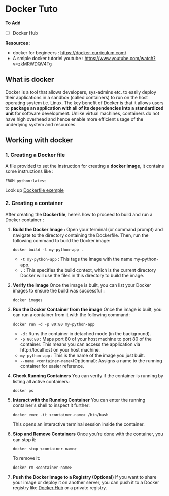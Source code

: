 # Docker Tuto

**To Add**
- [ ] Docker Hub

**Resources :**
* docker for begineers : https://docker-curriculum.com/
* A smiple docker tutoriel youtube : https://www.youtube.com/watch?v=zkMRWDQV4Tg

## What is docker
Docker is a tool that allows developers, sys-admins etc. to easily deploy their applications in a sandbox (called containers) to run on the host operating system i.e. Linux. The key benefit of Docker is that it allows users to **package an application with all of its dependencies into a standardized unit** for software development. Unlike virtual machines, containers do not have high overhead and hence enable more efficient usage of the underlying system and resources.

## Working with docker
### 1. Creating a Docker file
A file provided to set the instruction for creating a **docker image**, it contains some instructions like : 

```
FROM python:latest
```

Look up [Dockerfile exemple](Dockerfile)


### 2. Creating a container
After creating the **Dockerfile**, here’s how to proceed to build and run a Docker container :
1. **Build the Docker Image :**
    Open your terminal (or command prompt) and navigate to the directory containing the Dockerfile. Then, run the following command to build the Docker image:
   ```
   docker build -t my-python-app .
   ```
    
    * `-t my-python-app` : This tags the image with the name my-python-app.
    * `.` : This specifies the build context, which is the current directory Docker will use the files in this directory to build the image.

2. **Verify the Image**
    Once the image is built, you can list your Docker images to ensure the build was successful :

    ```
    docker images
    ```

3. **Run the Docker Container from the image**
    Once the image is built, you can run a container from it with the following command:

   ```
   docker run -d -p 80:80 my-python-app
   ```

    * `-d` : Runs the container in detached mode (in the background).
    * `-p 80:80` : Maps port 80 of your host machine to port 80 of the container. This means you can access the application via http://localhost on your host machine.
    * `my-python-app` : This is the name of the image you just built.
    * `--name <container-name>`(Optionnal): Assigns a name to the running container for easier reference.

4. **Check Running Containers**
    You can verify if the container is running by listing all active containers:
    ```
    docker ps
    ```
    
5. **Interact with the Running Container**
    You can enter the running container's shell to inspect it further:
    ```
   docker exec -it <container-name> /bin/bash
    ```
    
    This opens an interactive terminal session inside the container.

6. **Stop and Remove Containers**
    Once you're done with the container, you can stop it:

    ```
    docker stop <container-name>
    ```

    To remove it:

    ```
    docker rm <container-name>
    ```


7. **Push the Docker Image to a Registry (Optional)**
    If you want to share your image or deploy it on another server, you can push it to a Docker registry like [Docker Hub](https://hub.docker.com/)  or a private registry.
